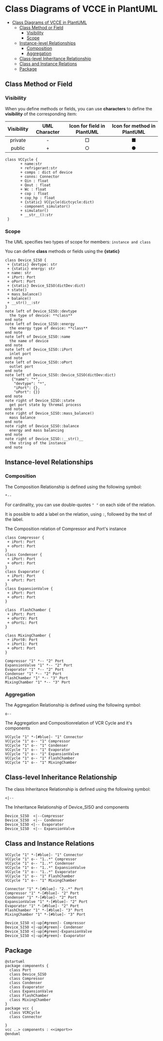 # Class Diagrams of VCCE in PlantUML

- [Class Diagrams of VCCE in PlantUML](#class-diagrams-of-vcce-in-plantuml)
  - [Class Method or Field](#class-method-or-field)
    - [Visibility](#visibility)
    - [Scope](#scope)
  - [Instance-level Relationships](#instance-level-relationships)
    - [Composition](#composition)
    - [Aggregation](#aggregation)
  - [Class-level Inheritance Relationship](#class-level-inheritance-relationship)
  - [Class and Instance Relations](#class-and-instance-relations)
  - [Package](#package)

## Class Method or Field

### Visibility

When you define methods or fields, you can use **characters** to define the **visibility** of the corresponding item:

| Visibility | UML Character |Icon for field in PlantUML   |Icon for method in PlantUML|
|:---------:|:--------: |:-------------------------------: |:------------------------: |
| private   |  -       |     □       |  ■       |
| public    |  +       |     ○       |   ●      |
  

```puml
class VCCycle {
       + name:str 
       + refrigerant:str
       + comps : dict of device 
       + conns: Connector
       + Qin : float 
       + Qout : float 
       + Wc : float
       + cop : float
       + cop_hp : float
       + {static} VCCycle(dictcycle:dict)
       - component_simulator() 
       + simulator() 
       + __str__():str
 }
```

### Scope

The UML specifies two types of scope for members: `instance and class`

You can define **class**  methods or fields using the **{static}**

```puml
class Device_SISO {
 + {static} devtype: str
 + {static} energy: str
 + name: str
 + iPort: Port
 + oPort: Port
 + {static} Device_SISO(dictDev:dict)
 + state()
 + mass_balance()
 + balance()
 + __str()__:str
}
note left of Device_SISO::devtype
  the type of device: **class**
end note
note left of Device_SISO::energy
  the energy type of device: **class**
end note
note left of Device_SISO::name
  the name of device
end note
note left of Device_SISO::iPort
  inlet port
end note
note left of Device_SISO::oPort
  outlet port
end note
note left of Device_SISO::Device_SISO(dictDev:dict)
   {"name": "*",
    "devtype": "*",
    "iPort": {},
    "oPort": {}}
end note
note right of Device_SISO::state
  get port state by thremal process
end note
note right of Device_SISO::mass_balance()
  mass balance
end note
note right of Device_SISO::balance
  energy and mass balancing
end note
note right of Device_SISO::__str()__
  the string of the instance
end note
```

## Instance-level Relationships

### Composition

The Composition Relationship is  defined using the following symbol:

```
*-- 
```

For cardinality, you can use double-quotes `" "` on each side of the relation.

It is possible to add a label on the relation, using `:`, followed by the text of the label.

The Composition relation of Compressor and Port's instance

```puml
class Compressor {
 + iPort: Port
 + oPort: Port
}
class Condenser {
 + iPort: Port
 + oPort: Port
}
class Evaporator {
 + iPort: Port
 + oPort: Port
}
class ExpansionValve {
 + iPort: Port
 + oPort: Port
}

class  FlashChamber {
 + iPort: Port
 + oPortV: Port
 + oPortL: Port 
}

class MixingChamber {
 + iPort0: Port
 + iPort1: Port
 + oPort: Port 
}

Compressor "1" *-- "2" Port
ExpansionValve "1" *-- "2" Port
Evaporator "1" *-- "2" Port
Condenser "1" *-- "2" Port
FlashChamber "1" *-- "3" Port
MixingChamber "1" *-- "3" Port

```

### Aggregation

The Aggregation Relationship is  defined using the following symbol:

```
o-- 
```

The Aggregation and Compositionrelation of VCR Cycle and it's components 

```puml
VCCycle "1" *-[#blue]- "1" Connector 
VCCycle "1" o-- "1" Compressor 
VCCycle "1" o-- "1" Condenser
VCCycle "1" o-- "1" Evaporator
VCCycle "1" o-- "1" ExpansionValve
VCCycle "1" o-- "1" FlashChamber
VCCycle "1" o-- "1" MixingChamber
```


## Class-level Inheritance Relationship

The class Inheritance Relationship  is  defined using the following symbol:

```
<|--
```

The Inheritance Relationship of Device_SISO and components  

```puml
Device_SISO  <|--Compressor  
Device_SISO  <|-- Condenser  
Device_SISO <|-- Evaporator   
Device_SISO  <|-- ExpansionValve  
```

## Class and Instance Relations 

```puml
VCCycle "1" *-[#blue]- "1" Connector 
VCCycle "1" o-- "1..*" Compressor 
VCCycle "1" o-- "1..*" Condenser
VCCycle "1" o-- "1..*" ExpansionValve
VCCycle "1" o-- "1..*" Evaporator
VCCycle "1" o-- "1" FlashChamber
VCCycle "1" o-- "1" MixingChamber

Connector "1" *-[#blue]- "2..*" Port
Compressor "1" *-[#blue]- "2" Port
Condenser "1" *-[#blue]- "2" Port
ExpansionValve "1" *-[#blue]- "2" Port
Evaporator "1" *-[#blue]- "2" Port
FlashChamber "1" *-[#blue]- "3" Port
MixingChamber "1" *-[#blue]- "3" Port

Device_SISO <|-up[#green]- Compressor   
Device_SISO <|-up[#green]- Condenser    
Device_SISO <|-up[#green]-ExpansionValve    
Device_SISO <|-up[#green]- Evaporator  
```

## Package

```puml
@startuml
package components {
  class Port
  class Device_SISO
  class Compressor
  class Condenser
  class Evaporator
  class ExpansionValve
  class FlashChamber
  class MixingChamber
}
package vcc {
  class VCRCycle   
  class Connector 

}
vcc ..> components : <<import>>
@enduml
```

